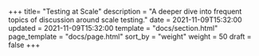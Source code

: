 +++
title= "Testing at Scale"
description = "A deeper dive into frequent topics of discussion around scale testing."
date = 2021-11-09T15:32:00
updated = 2021-11-09T15:32:00
template = "docs/section.html"
page_template = "docs/page.html"
sort_by = "weight"
weight = 50
draft = false
+++